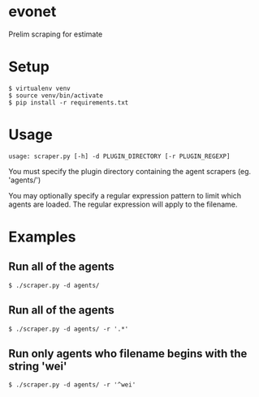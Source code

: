 # evonet
Prelim scraping for estimate

# Setup
    $ virtualenv venv
    $ source venv/bin/activate
    $ pip install -r requirements.txt

# Usage
    usage: scraper.py [-h] -d PLUGIN_DIRECTORY [-r PLUGIN_REGEXP]

You must specify the plugin directory containing the agent scrapers (eg. 'agents/')

You may optionally specify a regular expression pattern to limit which agents are loaded.
The regular expression will apply to the filename.

# Examples
## Run all of the agents
    $ ./scraper.py -d agents/      

## Run all of the agents
    $ ./scraper.py -d agents/ -r '.*'

## Run only agents who filename begins with the string 'wei'
    $ ./scraper.py -d agents/ -r '^wei'